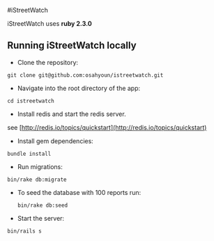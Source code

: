 #iStreetWatch

iStreetWatch uses __ruby 2.3.0__ 

## Running iStreetWatch locally

* Clone the repository:

 `git clone git@github.com:osahyoun/istreetwatch.git`

* Navigate into the root directory of the app:

 `cd istreetwatch`

* Install redis and start the redis server.

 see [http://redis.io/topics/quickstart](http://redis.io/topics/quickstart)

* Install gem dependencies:

 `bundle install`

* Run migrations:

 `bin/rake db:migrate`

* To seed the database with 100 reports run:

  `bin/rake db:seed`

* Start the server:

 `bin/rails s`

